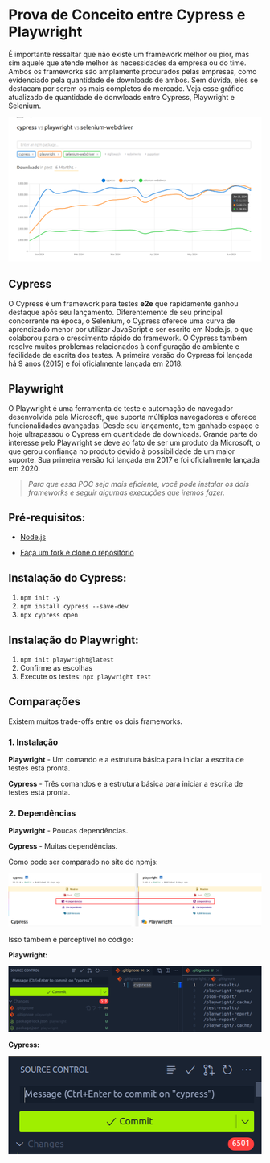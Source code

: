 # Prova de Conceito entre Cypress e Playwright

É importante ressaltar que não existe um framework melhor ou pior, mas sim aquele que atende melhor às necessidades da empresa ou do time. Ambos os frameworks são amplamente procurados pelas empresas, como evidenciado pela quantidade de downloads de ambos. Sem dúvida, eles se destacam por serem os mais completos do mercado. Veja esse gráfico atualizado de quantidade de donwloads entre Cypress, Playwright e Selenium.

![Comparação](./images/donwloads.png)

## **Cypress**

O Cypress é um framework para testes **e2e** que rapidamente ganhou destaque após seu lançamento. Diferentemente de seu principal concorrente na época, o Selenium, o Cypress oferece uma curva de aprendizado menor por utilizar JavaScript e ser escrito em Node.js, o que colaborou para o crescimento rápido do framework. O Cypress também resolve muitos problemas relacionados à configuração de ambiente e facilidade de escrita dos testes. A primeira versão do Cypress foi lançada há 9 anos (2015) e foi oficialmente lançada em 2018.

## **Playwright**

O Playwright é uma ferramenta de teste e automação de navegador desenvolvida pela Microsoft, que suporta múltiplos navegadores e oferece funcionalidades avançadas. Desde seu lançamento, tem ganhado espaço e hoje ultrapassou o Cypress em quantidade de downloads. Grande parte do interesse pelo Playwright se deve ao fato de ser um produto da Microsoft, o que gerou confiança no produto devido à possibilidade de um maior suporte. Sua primeira versão foi lançada em 2017 e foi oficialmente lançada em 2020.

> *Para que essa POC seja mais eficiente, você pode instalar os dois frameworks e seguir algumas execuções que iremos fazer.*

## **Pré-requisitos:**

- [Node.js](https://nodejs.org/en/download/prebuilt-installer)

- [Faça um fork e clone o repositório](https://github.com/WillamesVital/POC-Cypress-Playwright)

## **Instalação do Cypress:**

1. `npm init -y`
2. `npm install cypress --save-dev`
3. `npx cypress open`

## **Instalação do Playwright:**

1. `npm init playwright@latest`
2. Confirme as escolhas
3. Execute os testes: `npx playwright test`

## Comparações

Existem muitos trade-offs entre os dois frameworks.

### 1. Instalação

**Playwright** - Um comando e a estrutura básica para iniciar a escrita de testes está pronta.

**Cypress** - Três comandos e a estrutura básica para iniciar a escrita de testes está pronta.

### 2. Dependências

**Playwright** - Poucas dependências.

**Cypress** - Muitas dependências.

Como pode ser comparado no site do npmjs:

![Comparação de Dependências](./images/dependencias.png)

Isso também é perceptível no código:

**Playwright:**

![Código Playwright](./images/depencies-play.png)

**Cypress:**

![Código Cypress](./images/dependencies-cypress.png)

